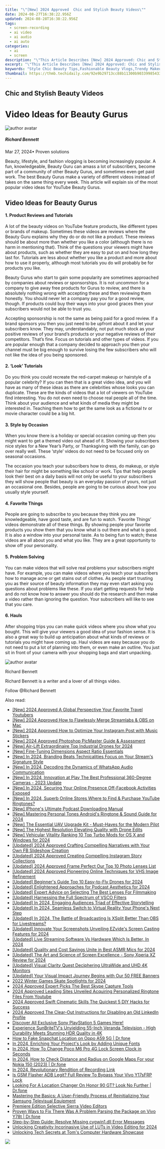 ```yaml
---
title: "\"[New] 2024 Approved  Chic and Stylish Beauty Videos\""
date: 2024-08-27T16:38:22.956Z
updated: 2024-08-28T16:38:22.956Z
tags: 
  - screen-recording
  - ai video
  - ai audio
  - ai auto
categories: 
  - ai
  - screen
description: "\"This Article Describes [New] 2024 Approved: Chic and Stylish Beauty Videos\""
excerpt: "\"This Article Describes [New] 2024 Approved: Chic and Stylish Beauty Videos\""
keywords: "Style Chic Beauty Tips,Fashionable Beauty Vlogs,Trendy Makeup Guides,Elegant Skincare Routines,Stylish Hair Care Videos,Modern Beauty Products,Glamorous Nail Art"
thumbnail: https://thmb.techidaily.com/92e9b29713cc88b11300b903399854331375d2de8a951965b47ae1bc4c0fa3c6.jpg
---
```


## Chic and Stylish Beauty Videos

# Video Ideas for Beauty Gurus

![author avatar](https://images.wondershare.com/filmora/article-images/richard-bennett.jpg)

##### Richard Bennett

 Mar 27, 2024• Proven solutions

 Beauty, lifestyle, and fashion vlogging is becoming increasingly popular. A fun, knowledgeable, Beauty Guru can amass a lot of subscribers, become part of a community of other Beauty Gurus, and sometimes even get paid work. The best Beauty Gurus make a variety of different videos instead of takes on the same thing every week. This article will explain six of the most popular video ideas for YouTube Beauty Gurus.

## Video Ideas for Beauty Gurus

#### 1\. Product Reviews and Tutorials

 A lot of the beauty videos on YouTube feature products, like different types or brands of makeup. Sometimes these videos are reviews where the Beauty Guru explains why they do or do not like a product. These reviews should be about more than whether you like a color (although there is no harm in mentioning that). Think of the questions your viewers might have about products, such as whether they are easy to put on and how long they last for. Tutorials are less about whether you like a product and more about how to use it properly, although most tutorials you do will probably be for products you like.

 Beauty Gurus who start to gain some popularity are sometimes approached by companies about reviews or sponsorships. It is not uncommon for a company to give away free products for Gurus to review, and there is absolutely nothing wrong with accepting these and then reviewing them honestly. You should never let a company pay you for a good review, though. If products could buy their ways into your good graces then your subscribers would not be able to trust you.

 Accepting sponsorship is not the same as being paid for a good review. If a brand sponsors you then you just need to be upfront about it and let your subscribers know. They may, understandably, not put much stock as your positive reviews of your brand’s products or your negative reviews of their competitors. That’s fine. Focus on tutorials and other types of videos. If you are popular enough that a company decided to approach you then your channel must be big enough to survive losing the few subscribers who will not like the idea of you being sponsored.

#### 2\. ‘Look’ Tutorials

 Do you think you could recreate the red-carpet makeup or hairstyle of a popular celebrity? If you can then that is a great video idea, and you will have as many of these ideas as there are celebrities whose looks you can duplicate. These are the kinds of videos that a lot of viewers on YouTube find interesting. You do not even need to choose real people all of the time. Think about your audience and what kinds of media they might be interested in. Teaching them how to get the same look as a fictional tv or movie character could be a big hit.

#### 3\. Style by Occasion

 When you know there is a holiday or special occasion coming up then you might want to get a themed video out ahead of it. Showing your subscribers nice styles for a New Year’s Party, or Thanksgiving with the family, can go over really well. These ‘style’ videos do not need to be focused only on seasonal occasions.

 The occasion you teach your subscribers how to dress, do makeup, or style their hair for might be something like school or work. Tips that help people look their best on a daily basis will not only be useful to your subscribers they will show people that beauty is an everyday passion of yours, not just an occasional one. Besides, people are going to be curious about how you usually style yourself.

#### 4\. Favorite Things

 People are going to subscribe to you because they think you are knowledgeable, have good taste, and are fun to watch. ‘Favorite Things’ videos demonstrate all of these things. By showing people your favorite products you show them that you know what is out there and what is good. It is also a window into your personal taste. As to being fun to watch; these videos are all about you and what you like. They are a great opportunity to show off your personality.

#### 5\. Problem Solving

 You can make videos that will solve real problems your subscribers might have. For example, you can make videos where you teach your subscribers how to manage acne or get stains out of clothes. As people start trusting you as their source of beauty information they may even start asking you questions about problems like these. If you start getting requests for help and do not know how to answer you should do the research and then make a video rather than ignoring the question. Your subscribers will like to see that you care.

#### 6\. Hauls

 After shopping trips you can make quick videos where you show what you bought. This will give your viewers a good idea of your fashion sense. It is also a great way to build up anticipation about what kinds of reviews or tutorials you might have coming up. Haul videos are easy because you do not need to put a lot of planning into them, or even make an outline. You just sit in front of your camera with your shopping bags and start unpacking.

![author avatar](https://images.wondershare.com/filmora/article-images/richard-bennett.jpg)

Richard Bennett

Richard Bennett is a writer and a lover of all things video.

Follow @Richard Bennett


<ins class="adsbygoogle"
     style="display:block"
     data-ad-format="autorelaxed"
     data-ad-client="ca-pub-7571918770474297"
     data-ad-slot="1223367746"></ins>



<ins class="adsbygoogle"
     style="display:block"
     data-ad-client="ca-pub-7571918770474297"
     data-ad-slot="8358498916"
     data-ad-format="auto"
     data-full-width-responsive="true"></ins>


<span class="atpl-alsoreadstyle">Also read:</span>
<div><ul>
<li><a href="https://facebook-record-videos.techidaily.com/new-2024-approved-a-global-perspective-your-favorite-travel-youtubers/"><u>[New] 2024 Approved  A Global Perspective  Your Favorite Travel Youtubers</u></a></li>
<li><a href="https://fox-friendly.techidaily.com/new-2024-approved-how-to-flawlessly-merge-streamlabs-and-obs-on-mac/"><u>[New] 2024 Approved  How to Flawlessly Merge Streamlabs & OBS on Mac</u></a></li>
<li><a href="https://instagram-videos.techidaily.com/new-2024-approved-how-to-optimize-your-instagram-post-with-music-stickers/"><u>[New] 2024 Approved  How to Optimize Your Instagram Post with Music Stickers</u></a></li>
<li><a href="https://fox-friendly.techidaily.com/new-2024-approved-photoshop-picmaster-guide-and-assessment/"><u>[New] 2024 Approved  Photoshop PicMaster  Guide & Assessment</u></a></li>
<li><a href="https://fox-friendly.techidaily.com/new-air-lift-extraordinaire-top-industrial-drones-for-2024/"><u>[New] Air-Lift Extraordinaire  Top Industrial Drones for 2024</u></a></li>
<li><a href="https://fox-friendly.techidaily.com/new-fine-tuning-dimensions-aspect-ratio-essentials/"><u>[New] Fine-Tuning Dimensions  Aspect Ratio Essentials</u></a></li>
<li><a href="https://fox-friendly.techidaily.com/new-in-2024-branding-beats-technicalities-focus-on-your-streams-signature-style/"><u>[New] In 2024, Branding Beats Technicalities  Focus on Your Stream's Signature Style</u></a></li>
<li><a href="https://fox-friendly.techidaily.com/new-in-2024-decoding-the-dynamics-of-whatsapp-audio-communication/"><u>[New] In 2024, Decoding the Dynamics of WhatsApp Audio Communication</u></a></li>
<li><a href="https://fox-friendly.techidaily.com/new-in-2024-innovation-at-play-the-best-professional-360-degree-cameras-2023-update/"><u>[New] In 2024, Innovation at Play  The Best Professional 360-Degree Cameras - 2023 Update</u></a></li>
<li><a href="https://fox-friendly.techidaily.com/new-in-2024-securing-your-online-presence-off-facebook-activities-exposed/"><u>[New] In 2024, Securing Your Online Presence  Off-Facebook Activities Exposed</u></a></li>
<li><a href="https://fox-friendly.techidaily.com/new-in-2024-superb-online-stores-where-to-find-and-purchase-youtube-ringtones/"><u>[New] In 2024, Superb Online Stores  Where to Find & Purchase YouTube Ringtones?</u></a></li>
<li><a href="https://fox-friendly.techidaily.com/new-iphones-ultimate-podcast-downloading-manual/"><u>[New] IPhone's Ultimate Podcast Downloading Manual</u></a></li>
<li><a href="https://fox-friendly.techidaily.com/new-mastering-personal-tones-androids-ringtone-and-sound-guide-for-2024/"><u>[New] Mastering Personal Tones  Android's Ringtone & Sound Guide for 2024</u></a></li>
<li><a href="https://fox-friendly.techidaily.com/new-the-essential-uav-upgrade-kit-must-haves-for-the-modern-pilot/"><u>[New] The Essential UAV Upgrade Kit - Must-Haves for the Modern Pilot</u></a></li>
<li><a href="https://fox-friendly.techidaily.com/new-the-highest-resolution-elevating-quality-with-drone-edits/"><u>[New] The Highest Resolution  Elevating Quality with Drone Edits</u></a></li>
<li><a href="https://fox-friendly.techidaily.com/new-vehicular-vitality-ranking-10-top-turbo-mods-for-os-x-and-windows-for-2024/"><u>[New] Vehicular Vitality  Ranking 10 Top Turbo Mods for OS X and Windows for 2024</u></a></li>
<li><a href="https://facebook-video-recording.techidaily.com/updated-2024-approved-crafting-compelling-narratives-with-your-own-fb-slideshow-creation/"><u>[Updated] 2024 Approved  Crafting Compelling Narratives with Your Own FB Slideshow Creation</u></a></li>
<li><a href="https://instagram-video-recordings.techidaily.com/updated-2024-approved-creating-compelling-instagram-story-collections/"><u>[Updated] 2024 Approved  Creating Compelling Instagram Story Collections</u></a></li>
<li><a href="https://fox-friendly.techidaily.com/updated-2024-approved-frame-perfect-our-top-10-photo-lenses-list/"><u>[Updated] 2024 Approved  Frame Perfect  Our Top 10 Photo Lenses List</u></a></li>
<li><a href="https://fox-friendly.techidaily.com/updated-2024-approved-pioneering-online-techniques-for-vhs-image-refinement/"><u>[Updated] 2024 Approved  Pioneering Online Techniques for VHS Image Refinement</u></a></li>
<li><a href="https://fox-friendly.techidaily.com/updated-beginners-guide-top-10-easy-to-fly-drones-for-2024/"><u>[Updated] Beginner's Guide  Top 10 Easy-to-Fly Drones for 2024</u></a></li>
<li><a href="https://fox-friendly.techidaily.com/updated-enlightened-approaches-for-podcast-aesthetics-for-2024/"><u>[Updated] Enlightened Approaches for Podcast Aesthetics for 2024</u></a></li>
<li><a href="https://youtube-sure.techidaily.com/ed-expert-advice-on-selecting-the-best-lenses-for-filmmaking/"><u>[Updated] Expert Advice on Selecting The Best Lenses For Filmmaking</u></a></li>
<li><a href="https://fox-friendly.techidaily.com/updated-harnessing-the-full-spectrum-of-vsco-filters/"><u>[Updated] Harnessing the Full Spectrum of VSCO Filters</u></a></li>
<li><a href="https://facebook-record-videos.techidaily.com/updated-in-2024-engaging-audiences-triad-of-effective-storytelling/"><u>[Updated] In 2024, Engaging Audiences  Triad of Effective Storytelling</u></a></li>
<li><a href="https://fox-friendly.techidaily.com/updated-in-2024-seamless-switch-to-virtual-reality-your-phones-next-step/"><u>[Updated] In 2024, Seamless Switch to Virtual Reality  Your Phone's Next Step</u></a></li>
<li><a href="https://fox-friendly.techidaily.com/updated-in-2024-the-battle-of-broadcasting-is-xsplit-better-than-obs-for-livestreams/"><u>[Updated] In 2024, The Battle of Broadcasting  Is XSplit Better Than OBS for Livestreams?</u></a></li>
<li><a href="https://screen-sharing-recording.techidaily.com/updated-innovate-your-screenshots-unveiling-ezvides-screen-casting-features-for-2024/"><u>[Updated] Innovate Your Screenshots  Unveiling EZvide's Screen Casting Features for 2024</u></a></li>
<li><a href="https://fox-friendly.techidaily.com/updated-live-streaming-software-vs-hardware-which-is-better-in-2024/"><u>[Updated] Live Streaming Software Vs Hardware  Which Is Better, In 2024</u></a></li>
<li><a href="https://fox-friendly.techidaily.com/updated-quality-and-cost-savings-unite-in-best-asmr-mics-for-2024/"><u>[Updated] Quality and Cost Savings Unite in Best ASMR Mics for 2024</u></a></li>
<li><a href="https://fox-friendly.techidaily.com/updated-the-art-and-science-of-screen-excellence-sony-xperia-xz-review-for-2024/"><u>[Updated] The Art and Science of Screen Excellence - Sony Xperia XZ Review for 2024</u></a></li>
<li><a href="https://fox-friendly.techidaily.com/updated-visual-clarity-quest-deciphering-ultrawide-and-uhd-4k-monitors/"><u>[Updated] Visual Clarity Quest  Deciphering UltraWide and UHD 4K Monitors</u></a></li>
<li><a href="https://youtube-blog.techidaily.com/ed-your-visual-impact-journey-begins-with-our-50-free-banners/"><u>[Updated] Your Visual Impact Journey Begins with Our 50 FREE Banners</u></a></li>
<li><a href="https://fox-friendly.techidaily.com/2022-winter-games-skate-spotlights-for-2024/"><u>2022 Winter Games Skate Spotlights for 2024</u></a></li>
<li><a href="https://screen-capture.techidaily.com/2024-approved-expert-picks-the-best-skype-capture-tools/"><u>2024 Approved  Expert Picks  The Best Skype Capture Tools</u></a></li>
<li><a href="https://fox-friendly.techidaily.com/2024-approved-leading-sites-unveiled-acquiring-personalized-ringtone-files-from-youtube/"><u>2024 Approved  Leading Sites Unveiled  Acquiring Personalized Ringtone Files From Youtube</u></a></li>
<li><a href="https://fox-friendly.techidaily.com/2024-approved-swift-cinematic-skills-the-quickest-5-diy-hacks-for-success/"><u>2024 Approved  Swift Cinematic Skills  The Quickest 5 DIY Hacks for Success</u></a></li>
<li><a href="https://some-skills.techidaily.com/2024-approved-the-clear-out-instructions-for-disabling-an-old-linkedin-profile/"><u>2024 Approved  The Clear-Out  Instructions for Disabling an Old LinkedIn Profile</u></a></li>
<li><a href="https://technical-tips.techidaily.com/discover-all-exclusive-sony-playstation-5-games-here/"><u>Discover All Exclusive Sony PlayStation 5 Games Here!</u></a></li>
<li><a href="https://buynow-info.techidaily.com/experience-sunbritetvs-unyielding-55-inch-veranda-television-high-durability-meets-stunning-hdr-quality-in-4k/"><u>Experience SunBriteTV's Unyielding 55-Inch Veranda Television - High Durability Meets Stunning HDR Quality in 4K</u></a></li>
<li><a href="https://location-social.techidaily.com/how-to-fake-snapchat-location-on-oppo-a59-5g-drfone-by-drfone-virtual-android/"><u>How to Fake Snapchat Location on Oppo A59 5G | Dr.fone</u></a></li>
<li><a href="https://fox-friendly.techidaily.com/in-2024-enriching-your-projects-look-by-adding-unique-fonts/"><u>In 2024, Enriching Your Project's Look by Adding Unique Fonts</u></a></li>
<li><a href="https://easy-unlock-android.techidaily.com/in-2024-how-to-change-poco-m6-pro-4g-lock-screen-clock-in-seconds-by-drfone-android/"><u>In 2024, How To Change Poco M6 Pro 4G Lock Screen Clock in Seconds</u></a></li>
<li><a href="https://android-location-track.techidaily.com/in-2024-how-to-check-distance-and-radius-on-google-maps-for-your-nokia-150-2023-drfone-by-drfone-virtual-android/"><u>In 2024, How to Check Distance and Radius on Google Maps For your Nokia 150 (2023) | Dr.fone</u></a></li>
<li><a href="https://fox-friendly.techidaily.com/in-2024-revolutionary-rendition-of-recording-link/"><u>In 2024, Revolutionary Rendition of Recording Link</u></a></li>
<li><a href="https://bypass-frp.techidaily.com/is-gsm-flasher-adb-legit-full-review-to-bypass-your-vivo-y17sfrp-lock-by-drfone-android/"><u>Is GSM Flasher ADB Legit? Full Review To Bypass Your Vivo Y17sFRP Lock</u></a></li>
<li><a href="https://fake-location.techidaily.com/looking-for-a-location-changer-on-honor-90-gt-look-no-further-drfone-by-drfone-virtual-android/"><u>Looking For A Location Changer On Honor 90 GT? Look No Further | Dr.fone</u></a></li>
<li><a href="https://tech-renaissance.techidaily.com/mastering-the-basics-a-user-friendly-process-of-reinitializing-your-samsung-televisual-equipment/"><u>Mastering the Basics: A User-Friendly Process of Reinitializing Your Samsung Televisual Equipment</u></a></li>
<li><a href="https://fox-friendly.techidaily.com/premiere-edition-selective-sierra-video-editors/"><u>Premiere Edition  Selective Sierra Video Editors</u></a></li>
<li><a href="https://howto.techidaily.com/proven-ways-to-fix-there-was-a-problem-parsing-the-package-on-vivo-y78t-drfone-by-drfone-fix-android-problems-fix-android-problems/"><u>Proven Ways to Fix There Was A Problem Parsing the Package on Vivo Y78t | Dr.fone</u></a></li>
<li><a href="https://tech-recovery.techidaily.com/step-by-step-guide-resolve-missing-cygwin1dll-error-messages/"><u>Step-by-Step Guide: Resolve Missing cygwin1.dll Error Messages</u></a></li>
<li><a href="https://fox-friendly.techidaily.com/unlocking-creativity-incorinasive-use-of-luts-in-video-editing-for-2024/"><u>Unlocking Creativity  Incorinasive Use of LUTs in Video Editing for 2024</u></a></li>
<li><a href="https://hardware-tips.techidaily.com/unlocking-tech-secrets-at-toms-computer-hardware-showcase/"><u>Unlocking Tech Secrets at Tom's Computer Hardware Showcase</u></a></li>
</ul></div>

<!-- affiliate ads begin -->
<a href="https://shop.incomedia.eu/order/checkout.php?PRODS=12730965&QTY=1&AFFILIATE=108875&CART=1"><img src="https://incomedia.eu/files/images/affiliates/w5/03_WBSX5_728x90_red_CTA.jpg" border="0"></a>
<!-- affiliate ads end -->